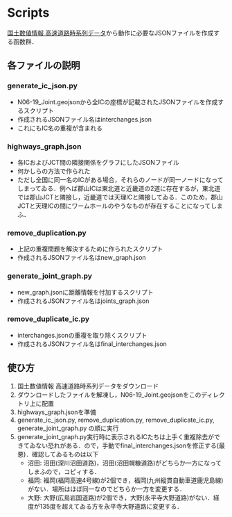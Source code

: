 # Scripts

[国土数値情報 高速道路時系列データ](https://nlftp.mlit.go.jp/ksj/gml/datalist/KsjTmplt-N06-v1_2.html)から動作に必要なJSONファイルを作成する函数群．

## 各ファイルの説明
### generate_ic_json.py
* N06-19_Joint.geojsonから全ICの座標が記載されたJSONファイルを作成するスクリプト
* 作成されるJSONファイル名はinterchanges.json
* これにもIC名の重複が含まれる

### highways_graph.json
* 各ICおよびJCT間の隣接関係をグラフにしたJSONファイル
* 何かしらの方法で作られた
* ただし全国に同一名のICがある場合，それらのノードが同一ノードになってしまってゐる．例へば郡山ICは東北道と近畿道の2道に存在するが，東北道では郡山JCTと隣接し，近畿道では天理ICと隣接してゐる．このため，郡山JCTと天理ICの間にワームホールのやうなものが存在することになってしまふ．

### remove_duplication.py
* 上記の重複問題を解決するために作られたスクリプト
* 作成されるJSONファイル名はnew_graph.json

### generate_joint_graph.py
* new_graph.jsonに距離情報を付加するスクリプト
* 作成されるJSONファイル名はjoints_graph.json

### remove_duplicate_ic.py
* interchanges.jsonの重複を取り除くスクリプト
* 作成されるJSONファイル名はfinal_interchanges.json

## 使ひ方
1. 国土数値情報 高速道路時系列データをダウンロード
2. ダウンロードしたファイルを解凍し，N06-19_Joint.geojsonをこのディレクトリ上に配置
4. highways_graph.jsonを準備
5. generate_ic_json.py, remove_duplication.py, remove_duplicate_ic.py, generate_joint_graph.py の順に実行
6. generate_joint_graph.py実行時に表示されるICたちは上手く重複除去ができてゐない恐れがある．ので，手動でfinal_interchanges.jsonを修正する(最悪)．確認してゐるものは以下
   * 沼田: 沼田(深川沼田道路)，沼田(沼田幌糠道路)がどちらか一方になってしまふので，コピィする．
   * 福岡: 福岡(福岡高速4号線)が2個でき，福岡(九州縦貫自動車道鹿児島線)がない．場所はほぼ同一なのでどちらか一方を変更する．
   * 大野: 大野(広島岩国道路)が2個でき，大野(永平寺大野道路)がない．経度が135度を超えてゐる方を永平寺大野道路に変更する．
